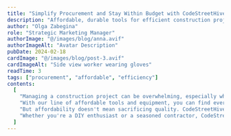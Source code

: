 ```yaml
---
title: "Simplify Procurement and Stay Within Budget with CodeStreetHive"
description: "Affordable, durable tools for efficient construction projects"
author: "Olga Zabegina"
role: "Strategic Marketing Manager"
authorImage: "@/images/blog/anna.avif"
authorImageAlt: "Avatar Description"
pubDate: 2024-02-18
cardImage: "@/images/blog/post-3.avif"
cardImageAlt: "Side view worker wearing gloves"
readTime: 3
tags: ["procurement", "affordable", "efficiency"]
contents:
  [
    "Managing a construction project can be overwhelming, especially when it comes to procurement. That's why CodeStreetHive is committed to simplifying the process and keeping your projects within budget.",
    "With our line of affordable tools and equipment, you can find everything you need without breaking the bank. Our user-centric design ensures that our products are easy to use, saving you time and frustration on the job site.",
    "But affordability doesn't mean sacrificing quality. CodeStreetHive products are built to last, providing reliable performance and durability when you need it most. And with our comprehensive documentation and tutorials, you can integrate our products seamlessly into your workflow, maximizing efficiency and productivity.",
    "Whether you're a DIY enthusiast or a seasoned contractor, CodeStreetHive has the solutions you need to succeed. Experience the difference for yourself and see why CodeStreetHive is the trusted choice for hardware and construction needs.",
  ]
---
```

